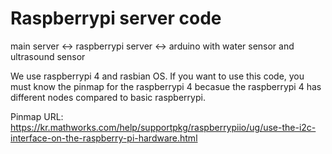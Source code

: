 # Raspberrypi server code


main server <-> raspberrypi server <-> arduino with water sensor and ultrasound sensor

We use raspberrypi 4 and rasbian OS.
If you want to use this code, you must know the pinmap for the raspberrypi 4 becasue the raspberrypi 4 has different nodes compared to basic raspberrypi.

Pinmap URL: https://kr.mathworks.com/help/supportpkg/raspberrypiio/ug/use-the-i2c-interface-on-the-raspberry-pi-hardware.html